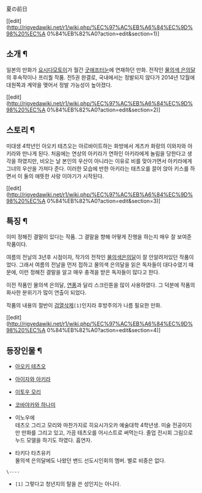 夏の前日

[[edit](http://rigvedawiki.net/r1/wiki.php/%EC%97%AC%EB%A6%84%EC%9D%98%20%EC%A
0%84%EB%82%A0?action=edit&section=1)]

## 소개 ¶

일본의 만화가 [요시다모토이](%EC%9A%94%EC%8B%9C%EB%8B%A4%20%EB%AA%A8%ED%86%A0%EC%9D%B4.md)가 월간 [굿애프터눈](%EA%B5%BF%20%EC%95%A0%ED%94%84%ED%84%B0%EB%88%88.md)에 연재하던 만화. 전작인
[물의색 은의달](%EB%AC%BC%EC%9D%98%EC%83%89%20%EC%9D%80%EC%9D%98%EB%8B%AC.md)의
후속작이나 프리퀄 작품. 전5권 완결로, 국내에서는 정발되지 않다가 2014년 12월에 대원쪽과 계약을 맺어서 정발 가능성이 높아졌다.

  

[[edit](http://rigvedawiki.net/r1/wiki.php/%EC%97%AC%EB%A6%84%EC%9D%98%20%EC%A
0%84%EB%82%A0?action=edit&section=2)]

## 스토리 ¶

미대생 4학년인 아오키 테츠오는 아르바이트하는 화방에서 게츠카 화랑의 이와자와 아키라와 만나게 된다. 처음에는 연상의 아키라가 연하인
아키라에게 놀림을 당한다고 생각을 하였지만, 비오는 날 본인의 우산이 아니라는 이유로 비를 맞아가면서 아키라에게 그녀의 우산을 가져다 준다.
이러한 모습에 반한 아키라는 태츠오를 끌어 앉아 키스를 하면서 이 둘의 애뜻한 사랑 이야기가 시작된다.

  

[[edit](http://rigvedawiki.net/r1/wiki.php/%EC%97%AC%EB%A6%84%EC%9D%98%20%EC%A
0%84%EB%82%A0?action=edit&section=3)]

## 특징 ¶

이미 정해진 결말이 있다는 작품. 그 결말을 향해 어떻게 진행을 하는지 매우 잘 보여준 작품이다.

  

여름의 전날의 3년후 시점이자, 작가의 전작인 [물의색은의달](%EB%AC%BC%EC%9D%98%EC%83%89%20%EC%9D%80%EC%9D%98%EB%8B%AC.md)이 잘
안알려저있던 작품이었다. 그래서 여름의 전날을 먼저 접하고 물의색 은의달을 읽은 독자들이 대다수였기 때문에, 이런 정해진 결말을 알고 매우
충격을 받은 독자들이 많다고 한다.

  

이전 작품인 물의색 은의달, [연풍](%EC%97%B0%ED%92%8D.md)과 달리 스크린톤을 많이 사용하였다. 그 덕분에 작품의
화사한 분위기가 많이 연출이 되었다.

  

작품의 내용의 절반이 [검열삭제](%EA%B2%80%EC%97%B4%EC%82%AD%EC%A0%9C.md)`[1]`인지라 후방주의가
나름 필요한 만화.

  

[[edit](http://rigvedawiki.net/r1/wiki.php/%EC%97%AC%EB%A6%84%EC%9D%98%20%EC%A
0%84%EB%82%A0?action=edit&section=4)]

## 등장인물 ¶

  * [아오키 테츠오](%EC%95%84%EC%98%A4%ED%82%A4%20%ED%85%8C%EC%B8%A0%EC%98%A4.md)
  * [아이자와 아키라](%EC%95%84%EC%9D%B4%EC%9E%90%EC%99%80%20%EC%95%84%ED%82%A4%EB%9D%BC.md)
  * [이토우 모리](%EC%9D%B4%ED%86%A0%EC%9A%B0%20%EB%AA%A8%EB%A6%AC.md)
  * [코바야카와 하나미](%EC%BD%94%EB%B0%94%EC%95%BC%EC%B9%B4%EC%99%80%20%ED%95%98%EB%82%98%EB%AF%B8.md)
  * 이노우에  
테츠오 그리고 모리와 마찬가지로 히요시가오카 예술대학 4학년생. 미술 전공이지만 만화를 그리고 있고, 가끔 테츠오를 어시스트로 써먹는다.
졸업 전시회 그림으로 누드 모델을 하기도 하였다. 흡연자.

  * 타키다 타츠유키  
물의색 은의달에도 나왔던 밴드 선도시인회의 멤버. 별로 비중은 없다.

`\----`

  * `[1]` 그렇다고 청년지의 탈을 쓴 성인지는 아니다.

